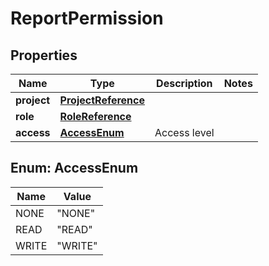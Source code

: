 

# ReportPermission

## Properties

Name | Type | Description | Notes
------------ | ------------- | ------------- | -------------
**project** | [**ProjectReference**](ProjectReference.md) |  | 
**role** | [**RoleReference**](RoleReference.md) |  | 
**access** | [**AccessEnum**](#AccessEnum) | Access level | 



## Enum: AccessEnum

Name | Value
---- | -----
NONE | &quot;NONE&quot;
READ | &quot;READ&quot;
WRITE | &quot;WRITE&quot;



